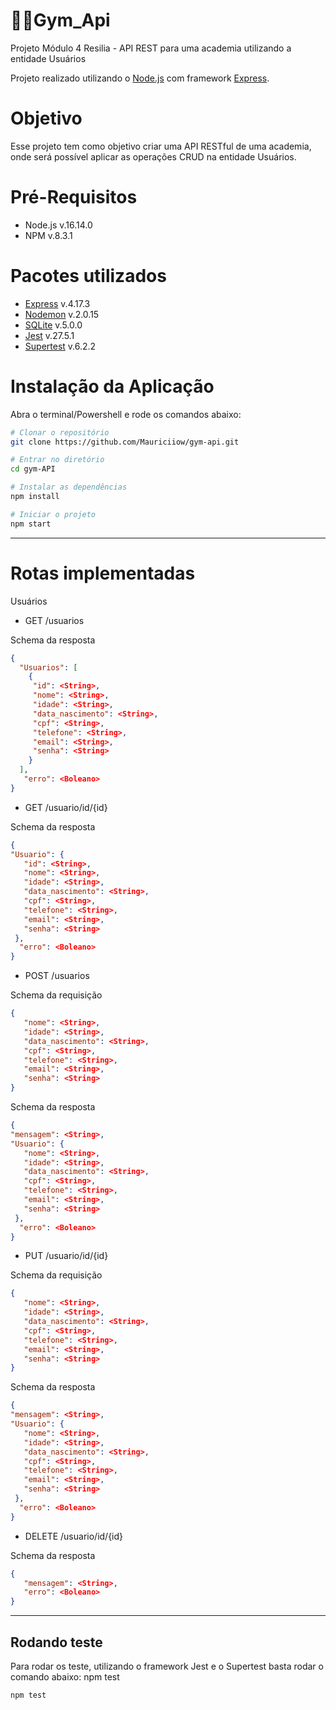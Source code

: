 # 🏋🏽**Gym_Api**

Projeto Módulo 4 Resilia - API REST para uma academia utilizando a entidade Usuários

Projeto realizado utilizando o [Node.js](https://nodejs.org/en/) com framework [Express](https://expressjs.com).

# Objetivo
Esse projeto tem como objetivo criar uma API RESTful de uma academia, onde será possível aplicar as operações CRUD na entidade Usuários.

# Pré-Requisitos

- Node.js v.16.14.0
- NPM v.8.3.1

# Pacotes utilizados

- [Express](https://expressjs.com) v.4.17.3
- [Nodemon](https://www.npmjs.com/package/nodemon) v.2.0.15
- [SQLite](https://www.npmjs.com/package/sqlite3) v.5.0.0
- [Jest](https://jestjs.io/docs/getting-started) v.27.5.1
- [Supertest](https://www.npmjs.com/package/supertest) v.6.2.2

# Instalação da Aplicação
Abra o terminal/Powershell e rode os comandos abaixo:

```bash
# Clonar o repositório
git clone https://github.com/Mauriciiow/gym-api.git
```

```bash
# Entrar no diretório
cd gym-API
```

```bash
# Instalar as dependências
npm install
```

```bash
# Iniciar o projeto
npm start
```
---

# Rotas implementadas

Usuários
- GET /usuarios

Schema da resposta

```json
{
  "Usuarios": [
    {
     "id": <String>,
     "nome": <String>,
     "idade": <String>,
     "data_nascimento": <String>,
     "cpf": <String>,
     "telefone": <String>,
     "email": <String>,
     "senha": <String>
    }
  ],
   "erro": <Boleano>
}
```


- GET /usuario/id/{id}

Schema da resposta

```json
{
"Usuario": {
   "id": <String>,
   "nome": <String>,
   "idade": <String>,
   "data_nascimento": <String>,
   "cpf": <String>,
   "telefone": <String>,
   "email": <String>,
   "senha": <String>
 },
  "erro": <Boleano>
}
```

- POST /usuarios

Schema da requisição

```json
{
   "nome": <String>,
   "idade": <String>,
   "data_nascimento": <String>,
   "cpf": <String>,
   "telefone": <String>,
   "email": <String>,
   "senha": <String>
}
```

Schema da resposta

```json
{
"mensagem": <String>,
"Usuario": {
   "nome": <String>,
   "idade": <String>,
   "data_nascimento": <String>,
   "cpf": <String>,
   "telefone": <String>,
   "email": <String>,
   "senha": <String>
 },
  "erro": <Boleano>
}
```

- PUT /usuario/id/{id}

Schema da requisição

```json
{
   "nome": <String>,
   "idade": <String>,
   "data_nascimento": <String>,
   "cpf": <String>,
   "telefone": <String>,
   "email": <String>,
   "senha": <String>
}
```

Schema da resposta

```json
{
"mensagem": <String>,
"Usuario": {
   "nome": <String>,
   "idade": <String>,
   "data_nascimento": <String>,
   "cpf": <String>,
   "telefone": <String>,
   "email": <String>,
   "senha": <String>
 },
  "erro": <Boleano>
}
```

- DELETE /usuario/id/{id}

Schema da resposta

```json
{
   "mensagem": <String>,
   "erro": <Boleano>
}
```
---
## Rodando teste
Para rodar os teste, utilizando o framework Jest e o Supertest basta rodar o comando abaixo:
npm test

```
npm test
```
